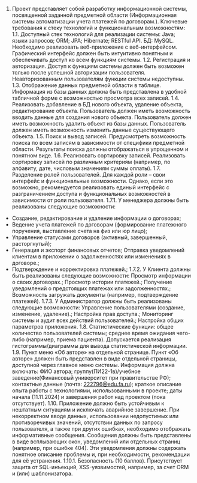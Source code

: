 1. Проект представляет собой разработку информационной системы, посвященной заданной предметной области (Информационная системы автоматизации учета платежей по договорам.). Ключевые требования к стеку технологий и функциональным возможностям:
1.1. Доступный стек технологий для реализации системы: Java; языки запросов; ORM; JPA; Hibernate; RESTful API. БД: MySQL. Необходимо реализовать веб-приложение с веб-интерфейсом. Графический интерфейс должен быть интуитивно понятным и обеспечивать доступ ко всем функциям системы.
1.2. Регистрация и авторизация. Доступ к функциям системы должен быть возможен только после успешной авторизации пользователя. Неавторизованным пользователям функции системы недоступны.
1.3. Отображение данных предметной области в таблице. Информация из базы данных должна быть представлена в удобной табличной форме с возможностью просмотра всех записей.
1.4. Реализовать добавление в БД нового объекта, удаление объекта, редактирование объекта. Пользователь должен иметь возможность вводить данные для создания нового объекта. Пользователь должен иметь возможность удалить объект из базы данных. Пользователь должен иметь возможность изменить данные существующего объекта.
1.5. Поиск и вывод записей. Предусмотреть возможность поиска по всем записям в зависимости от специфики предметной области. Результаты поиска должны отображаться в упрощенном и понятном виде.
1.6. Реализовать сортировку записей. Реализовать сортировку записей по различным критериям (например, по алфавиту, дате, числовым значениям суммы оплаты).
1.7.  Разделение ролей пользователей. Для каждой роли – свои интерфейс и функциональные возможности. Однако, если это возможно, рекомендуется реализовать единый интерфейс с разграничением доступа и функциональных возможностей в зависимости от роли пользователя.
1.7.1. У менеджера должны быть реализованы следующие возможности:
 - Создание, редактирование и удаление информации о договорах;
 - Ведение учета платежей по договорам (формирование платежного поручения, выставление счета на физ или юр лицо);
 - Управление статусами договоров (активный, завершенный, расторгнутый);
 - Генерация и экспорт финансовых отчетов; Отправка уведомлений клиентам в приложении о задолженностях или изменениях в договоре.;
 - Подтверждение и корректировка платежей.;
1.7.2. У Клиента должны быть реализованы следующие возможности: Просмотр информации о своих договорах.; Просмотр истории платежей.; Получение уведомлений о предстоящих платежах или задолженностях.; Возможность загружать документы (например, подтверждение платежей).
1.7.3. У Администратор должны быть реализованы следующие возможности: Управление пользователями (создание, изменение, удаление).; Настройка прав доступа.; Мониторинг системы и аудит всех действий пользователей.; Настройка общих параметров приложения.
1.8. Статистические функции: общее количество пользователей системы; среднее время ожидания чего-либо (например, приема пациента). Допускается реализация гистограммы/диаграммы для вывода статистической информации.
1.9. Пункт меню «Об авторе» на отдельной странице. Пункт «Об авторе» должен быть представлен в виде отдельной страницы, доступной через главное меню системы. Информация должна включать: ФИО автора; группу(ПИ22-1в)/учебное заведение(Финансовый университет при правительстве РФ); контактные данные (почта: 222796@edu.fa.ru); краткое описание опыта работы с технологиями, использованными в проекте; даты начала (11.11.2024) и завершения работ над проектом (пока отсутствует).
1.10. Приложение должно быть устойчивым к нештатным ситуациям и исключать аварийное завершение. При некорректном вводе данных, использовании недопустимых или противоречивых значений, отсутствии данных по запросу пользователя, а также при других ошибках, необходимо отображать информативные сообщения. Сообщения должны быть представлены в виде всплывающих окон, уведомлений или отдельных страниц (например, при ошибке 404). Эти уведомления должны содержать понятное описание проблемы и, при необходимости, рекомендации для её устранения.
1.10.1. Безопасность (10 баллов). Присутствует защита от SQL-инъекций, XSS-уязвимостей, например, за счет ORM и (или) шаблонизатора.
